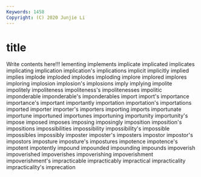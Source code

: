 ```yaml
---
Keywords: 1458
Copyright: (C) 2020 Junjie Li
---
```


# title

Write contents here!!!
lementing 
implements 
implicate 
implicated 
implicates 
implicating 
implication 
implication's 
implications 
implicit
implicitly 
implied 
implies 
implode 
imploded 
implodes 
imploding 
implore 
implored 
implores
imploring 
implosion 
implosion's 
implosions 
imply 
implying 
impolite 
impolitely 
impoliteness 
impoliteness's
impolitenesses 
impolitic 
imponderable 
imponderable's 
imponderables 
import 
import's 
importance 
importance's 
important
importantly 
importation 
importation's 
importations 
imported 
importer 
importer's 
importers 
importing 
imports
importunate 
importune 
importuned 
importunes 
importuning 
importunity 
importunity's 
impose 
imposed 
imposes
imposing 
imposingly 
imposition 
imposition's 
impositions 
impossibilities 
impossibility 
impossibility's 
impossible 
impossibles
impossibly 
imposter 
imposter's 
imposters 
impostor 
impostor's 
impostors 
imposture 
imposture's 
impostures
impotence 
impotence's 
impotent 
impotently 
impound 
impounded 
impounding 
impounds 
impoverish 
impoverished
impoverishes 
impoverishing 
impoverishment 
impoverishment's 
impracticable 
impracticably 
impractical 
impracticality 
impracticality's 
imprecation
